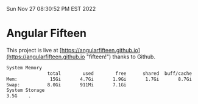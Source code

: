 Sun Nov 27 08:30:52 PM EST 2022

# Angular Fifteen


This project is live at [https://angularfifteen.github.io](https://angularfifteen.github.io "fifteen!") thanks to Github.

```bash
System Memory
               total        used        free      shared  buff/cache   available
Mem:            15Gi       4.7Gi       1.9Gi       1.7Gi       8.7Gi       8.6Gi
Swap:          8.0Gi       911Mi       7.1Gi
System Storage
3.5G	.
```
